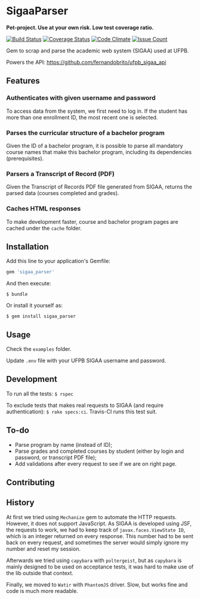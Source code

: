 # SigaaParser

**Pet-project. Use at your own risk. Low test coverage ratio.**

[![Build Status](https://travis-ci.org/fernandobrito/sigaa_parser.svg?branch=master)](https://travis-ci.org/fernandobrito/sigaa_parser) [![Coverage Status](https://coveralls.io/repos/github/fernandobrito/sigaa_parser/badge.svg?branch=master)](https://coveralls.io/github/fernandobrito/sigaa_parser?branch=master) [![Code Climate](https://codeclimate.com/github/fernandobrito/sigaa_parser/badges/gpa.svg)](https://codeclimate.com/github/fernandobrito/sigaa_parser) [![Issue Count](https://codeclimate.com/github/fernandobrito/sigaa_parser/badges/issue_count.svg)](https://codeclimate.com/github/fernandobrito/sigaa_parser)

Gem to scrap and parse the academic web system (SIGAA) used at UFPB.

Powers the API: https://github.com/fernandobrito/ufpb_sigaa_api

## Features

### Authenticates with given username and password

To access data from the system, we first need to log in. 
If the student has more than one enrollment ID, the most recent one is selected.

### Parses the curricular structure of a bachelor program

Given the ID of a bachelor program, it is possible to parse all mandatory course
names that make this bachelor program, including its dependencies (prerequisites).

### Parsers a Transcript of Record (PDF)

Given the Transcript of Records PDF file generated from SIGAA, returns the
parsed data (courses completed and grades).

### Caches HTML responses

To make development faster, course and bachelor program pages are cached under
the `cache` folder.

## Installation

Add this line to your application's Gemfile:

```ruby
gem 'sigaa_parser'
```

And then execute:

    $ bundle

Or install it yourself as:

    $ gem install sigaa_parser

## Usage

Check the `examples` folder.

Update `.env` file with your UFPB SIGAA username and password.

## Development

To run all the tests: `$ rspec`

To exclude tests that makes real requests to SIGAA (and require authentication): `$ rake specs:ci`. Travis-CI runs this test suit.

## To-do

* Parse program by name (instead of ID);
* Parse grades and completed courses by student (either by login and password, or transcript PDF file);
* Add validations after every request to see if we are on right page.

## Contributing

## History

At first we tried using `Mechanize` gem to automate the HTTP requests. However, it does not support
JavaScript. As SIGAA is developed using JSF, the requests to work, we had to keep track of `javax.faces.ViewState ID`, 
which is an integer returned on every response. This number had to be sent back on every request, and sometimes
the server would simply ignore my number and reset my session.

Afterwards we tried using `capybara` with `poltergeist`, but as `capybara` is mainly designed to be
used on acceptance tests, it was hard to make use of the lib outside that context. 

Finally, we moved to `Watir` with `PhantomJS` driver. Slow, but works fine and code is much more
readable.
